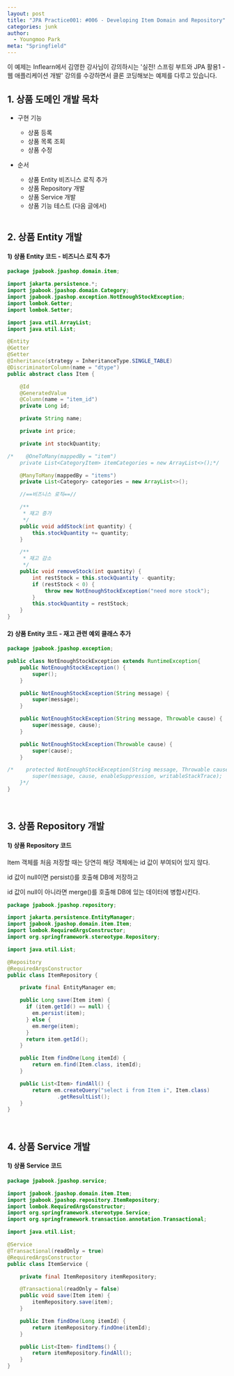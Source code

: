 ```yaml
---
layout: post
title: "JPA Practice001: #006 - Developing Item Domain and Repository"
categories: junk
author:
  - Youngmoo Park
meta: "Springfield"
---
```


이 예제는 Inflearn에서 김영한 강사님이 강의하시는 '실전! 스프링 부트와 JPA 활용1 - 웹 애플리케이션 개발' 강의를 수강하면서 클론 코딩해보는 예제를 다루고 있습니다.

## 1. 상품 도메인 개발 목차

- 구현 기능
  - 상품 등록
  - 상품 목록 조회
  - 상품 수정

- 순서
  - 상품 Entity 비즈니스 로직 추가
  - 상품 Repository 개발
  - 상품 Service 개발
  - 상품 기능 테스트 (다음 글에서)
  <br/>

## 2. 상품 Entity 개발

#### **1) 상품 Entity 코드 - 비즈니스 로직 추가**

```java
package jpabook.jpashop.domain.item;

import jakarta.persistence.*;
import jpabook.jpashop.domain.Category;
import jpabook.jpashop.exception.NotEnoughStockException;
import lombok.Getter;
import lombok.Setter;

import java.util.ArrayList;
import java.util.List;

@Entity
@Getter
@Setter
@Inheritance(strategy = InheritanceType.SINGLE_TABLE)
@DiscriminatorColumn(name = "dtype")
public abstract class Item {

    @Id
    @GeneratedValue
    @Column(name = "item_id")
    private Long id;

    private String name;

    private int price;

    private int stockQuantity;

/*    @OneToMany(mappedBy = "item")
    private List<CategoryItem> itemCategories = new ArrayList<>();*/

    @ManyToMany(mappedBy = "items")
    private List<Category> categories = new ArrayList<>();

    //==비즈니스 로직==//

    /**
     * 재고 증가
     */
    public void addStock(int quantity) {
        this.stockQuantity += quantity;
    }

    /**
     * 재고 감소
     */
    public void removeStock(int quantity) {
        int restStock = this.stockQuantity - quantity;
        if (restStock < 0) {
            throw new NotEnoughStockException("need more stock");
        }
        this.stockQuantity = restStock;
    }
}
```

#### **2) 상품 Entity 코드 - 재고 관련 예외 클래스 추가**

```java
package jpabook.jpashop.exception;

public class NotEnoughStockException extends RuntimeException{
    public NotEnoughStockException() {
        super();
    }

    public NotEnoughStockException(String message) {
        super(message);
    }

    public NotEnoughStockException(String message, Throwable cause) {
        super(message, cause);
    }

    public NotEnoughStockException(Throwable cause) {
        super(cause);
    }

/*    protected NotEnoughStockException(String message, Throwable cause, boolean enableSuppression, boolean writableStackTrace) {
        super(message, cause, enableSuppression, writableStackTrace);
    }*/
}
```
<br/>

## 3. 상품 Repository 개발

#### **1) 상품 Repository 코드**

Item 객체를 처음 저장할 때는 당연히 해당 객체에는 id 값이 부여되어 있지 않다.

id 값이 null이면 persist()를 호출해 DB에 저장하고

id 값이 null이 아니라면 merge()를 호출해 DB에 있는 데이터에 병합시킨다.

```java
package jpabook.jpashop.repository;

import jakarta.persistence.EntityManager;
import jpabook.jpashop.domain.item.Item;
import lombok.RequiredArgsConstructor;
import org.springframework.stereotype.Repository;

import java.util.List;

@Repository
@RequiredArgsConstructor
public class ItemRepository {

    private final EntityManager em;

    public Long save(Item item) {
      if (item.getId() == null) {
        em.persist(item);
      } else {
        em.merge(item);
      }
      return item.getId();
    }

    public Item findOne(Long itemId) {
        return em.find(Item.class, itemId);
    }

    public List<Item> findAll() {
        return em.createQuery("select i from Item i", Item.class)
                .getResultList();
    }
}
```
<br/>

## 4. 상품 Service 개발

#### **1) 상품 Service 코드**

```java
package jpabook.jpashop.service;

import jpabook.jpashop.domain.item.Item;
import jpabook.jpashop.repository.ItemRepository;
import lombok.RequiredArgsConstructor;
import org.springframework.stereotype.Service;
import org.springframework.transaction.annotation.Transactional;

import java.util.List;

@Service
@Transactional(readOnly = true)
@RequiredArgsConstructor
public class ItemService {

    private final ItemRepository itemRepository;

    @Transactional(readOnly = false)
    public void save(Item item) {
        itemRepository.save(item);
    }

    public Item findOne(Long itemId) {
        return itemRepository.findOne(itemId);
    }

    public List<Item> findItems() {
        return itemRepository.findAll();
    }
}
```